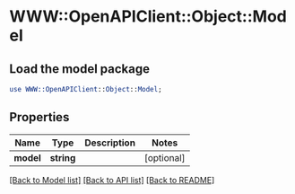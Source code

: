 # WWW::OpenAPIClient::Object::Model

## Load the model package
```perl
use WWW::OpenAPIClient::Object::Model;
```

## Properties
Name | Type | Description | Notes
------------ | ------------- | ------------- | -------------
**model** | **string** |  | [optional] 

[[Back to Model list]](../README.md#documentation-for-models) [[Back to API list]](../README.md#documentation-for-api-endpoints) [[Back to README]](../README.md)


